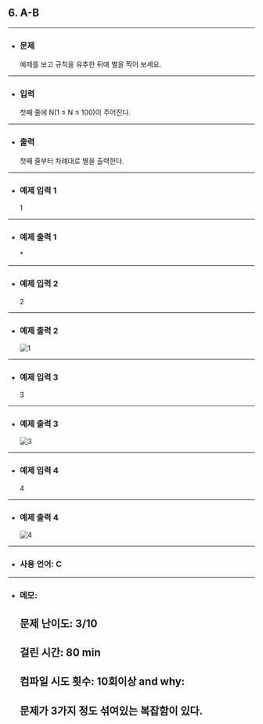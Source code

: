 ## 6. A-B

---

- ### 문제

  예제를 보고 규칙을 유추한 뒤에 별을 찍어 보세요.
  
---


- ### 입력

  첫째 줄에 N(1 ≤ N ≤ 100)이 주어진다.
---

- ### 출력

  첫째 줄부터 차례대로 별을 출력한다.

---
 
- ### 예제 입력 1 

  1

---

- ### 예제 출력 1 

  \*

---

- ### 예제 입력 2

  2

---

- ### 예제 출력 2

  
  ![1](https://user-images.githubusercontent.com/58179041/79100267-185a5000-7da1-11ea-948f-85479f5522f1.png)  

---

- ### 예제 입력 3 

  3

---

- ### 예제 출력 3 

  ![3](https://user-images.githubusercontent.com/58179041/79100277-1db79a80-7da1-11ea-8147-2d4430850a93.png)

---

- ### 예제 입력 4

  4

---

- ### 예제 출력 4 

  
  ![4](https://user-images.githubusercontent.com/58179041/79100282-2019f480-7da1-11ea-984e-7fa803f92df9.png)

---

- ### 사용 언어: C

---

- ### 메모:

  ## 문제 난이도: 3/10
  ## 걸린 시간: 80 min
  ## 컴파일 시도 횟수: 10회이상 and why:
  ## 문제가 3가지 정도 섞여있는 복잡함이 있다.
  
